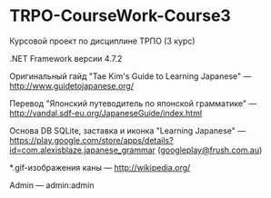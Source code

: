 # TRPO-CourseWork-Course3
Курсовой проект по дисциплине ТРПО (3 курс)

.NET Framework версии 4.7.2

Оригинальный гайд "Tae Kim's Guide to Learning Japanese" — http://www.guidetojapanese.org/

Перевод "Японский путеводитель по японской грамматике" — http://vandal.sdf-eu.org/JapaneseGuide/index.html

Основа DB SQLite, заставка и иконка "Learning Japanese" — https://play.google.com/store/apps/details?id=com.alexisblaze.japanese_grammar (googleplay@frush.com.au)

*.gif-изображения каны — http://wikipedia.org/

Admin — admin:admin
